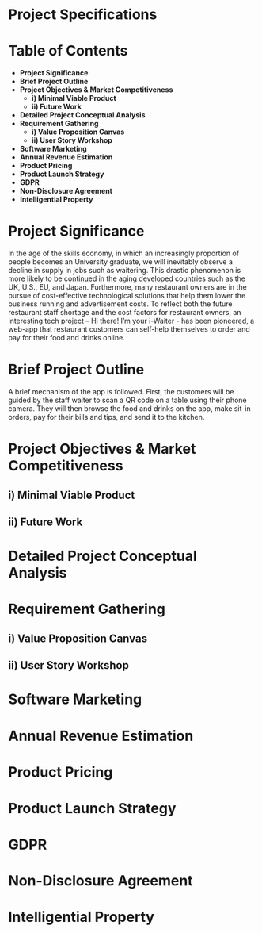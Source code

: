 # Project Specifications

# Table of Contents
- **Project Significance**
- **Brief Project Outline**
- **Project Objectives & Market Competitiveness**
  - **i) Minimal Viable Product**
  - **ii) Future Work**
- **Detailed Project Conceptual Analysis**
- **Requirement Gathering**
  - **i) Value Proposition Canvas**
  - **ii) User Story Workshop**
- **Software Marketing**
- **Annual Revenue Estimation**
- **Product Pricing**
- **Product Launch Strategy**
- **GDPR**
- **Non-Disclosure Agreement**
- **Intelligential Property**


# Project Significance

In the age of the skills economy, in which an increasingly proportion of people becomes an University graduate, we will inevitably observe a decline in supply in jobs such as waitering. This drastic phenomenon is more likely to be continued in the aging developed countries such as the UK, U.S., EU, and Japan. 
Furthermore, many restaurant owners are in the pursue of cost-effective technological solutions that help them lower the business running and advertisement costs. 
To reflect both the future restaurant staff shortage and the cost factors for restaurant owners, an interesting tech project – Hi there! I’m your i-Waiter - has been pioneered, a web-app that restaurant customers can self-help themselves to order and pay for their food and drinks online. 


# Brief Project Outline

A brief mechanism of the app is followed. First, the customers will be guided by the staff waiter to scan a QR code on a table using their phone camera. They will then browse the food and drinks on the app, make sit-in orders, pay for their bills and tips, and send it to the kitchen.

# Project Objectives & Market Competitiveness



## i) Minimal Viable Product
## ii) Future Work
# Detailed Project Conceptual Analysis
# Requirement Gathering
## i) Value Proposition Canvas
## ii) User Story Workshop


# Software Marketing
# Annual Revenue Estimation
# Product Pricing
# Product Launch Strategy
# GDPR
# Non-Disclosure Agreement
# Intelligential Property
